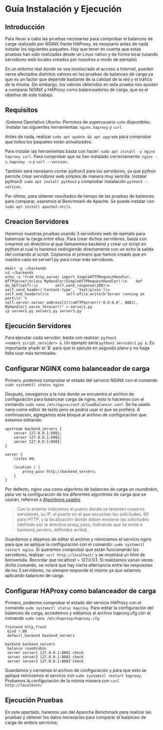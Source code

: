 # Guía Instalación y Ejecución

## Introducción
  Para llevar a cabo las pruebas necesarias para comprobar el balanceo de carga realizado por NGINX frente HAProxy, es necesario antes de nada instalar los siguientes paquetes. Hay que tener en cuenta que estas pruebas han sido realizadas desde un Linux nativo y de 
  forma local (usando servidores web locales creados por nosotros a modo de ejemplo). 
  
  En un entorno real donde se vea involucrado el acceso a Internet, pueden verse afectados distintos valores en las pruebas de balanceo de carga ya que es un factor que depende bastante de la calidad de la red y el tráfico de la misma. Sin embargo, los valores 
  obtenidos en esta prueba nos ayudan a comparar NGINX y HAProxy como 
  balanceadores de carga, que es el objetivo de este trabajo.

## Requisitos
  :Sistema Opertativo Ubuntu
  :Permisos de superusuario `sudo` disponibles.
  :Instalar las siguientes herramientas: `nginx`. `haproxy` y `curl` 

  Antes de nada, realizar `sudo apt update && apt upgrade` para comprobar que todos los paquetes están actualizados.
  
  Para instalar las herramientas basta con hacer: `sudo apt install -y nginx haproxy curl`. Para comprobar que se han instalado correctamente: `nginx -v`, `haproxy -v` y `curl --version`.
  
  También será necesario contar python3 para los servidores, ya que python permite crear servidores web simples de manera muy sencilla. Instalar python3: `sudo apt install python3` y comprobar instalación `python3 --version`.
  
  Por último, para obtener resultados de tiempo de las pruebas de balanceo para comparar, usaremos  el Benchmark de Apache. Se puede instalar con `sudo apt install apache2-utils`.


## Creacion Servidores
 Haremos nuestras pruebas usando 3 servidores web de ejemplo para balancear la carga entre ellos. Para crear dichos servidores, basta con crearnos un directorio al que llamaremos backend y crear un script en python el cual lo haremos redirigiendo directamente con un echo la salida del comando al script. Copiamos el primero que hemos
 creado que en nuestro caso es server1.py para crear más servidores.
 
```
mkdir -p ~/backends
cd ~/backends
echo -e "from http.server import SimpleHTTPRequestHandler, HTTPServer\nclass MyHandler(SimpleHTTPRequestHandler):\n    def do_GET(self):\n        self.send_response(200)\n        self.send_header('Content-type', 'text/plain')\n        self.end_headers()\n        self.wfile.write(b'Server running on port\\n' %  
self.server.server_address[1])\nHTTPServer(('0.0.0.0', 8081), MyHandler).serve_forever()" > server1.py
cp server1.py server2.py server3.py`
```

## Ejecución Servidores
  Para ejecutar cada servidor, basta con realizar:  `python3 <nombre_script_servidor> &`. Un ejemplo sería `python3 servidor1.py &`. Es importante añadir el '&' para que lo ejecute en segundo plano y no haga falta usar más terminales. 


## Configurar NGINX como balanceador de carga
  Primero, podemos comprobar el estado del servicio NGINX con el comando `sudo systemctl status nginx` 
  
  Después, navegamos a la ruta donde se encuentra el archivo de configuración para balancear carga de nginx, esto lo hacemos con el comando `sudo nano /etc/nginx/conf.d/loadbalancer.conf`. Se ha usado nano como editor de texto pero se podría usar el que se prefiera. 
  A continuación, agregamos este bloque al archivo de configuraciíon que estamos editando:
  
```
upstream backend_servers {
    server 127.0.0.1:8081;
    server 127.0.0.1:8082;
    server 127.0.0.1:8083;
}

server {
    listen 80;

    location / {
        proxy_pass http://backend_servers;
    }
}
```
  Por defecto, nginx usa como algoritmo de balanceo de carga un roundrobin, para ver la configuracion de los diferentes algoritmos de carga que se usarán, referirse a [Algoritmos usados](./AlgoritmosCarga)
  
> Con lo anterior indicamos el puerto donde se levantan nuestros servidores, su IP, el puerto en el que escuchan las solicitudes, 80 para HTTP, y la localización donde deben enviarse las solicitudes (definido por la directiva proxy_pass, indicando que se envíe a backend_servers, definidos arriba).

  Guardamos y dejamos de editar el archivo y reiniciamos el servicio nginx para que se aplique la configuración con el comando: `sudo systemctl restart nginx`. Si queremos comprobar que están funcionando los servidores, realizar: `curl http://localhost/` y se mostrará   un html de bienvenida. Recordar que localhost = 127.0.0.1.
  Si realizamos varias veces dicho comando, se notará que hay cierta alternancia entre las respuestas de los 3 servidores, no siempre responde el mismo ya que estamos aplicando balanceo de carga. 

  ## Configurar HAProxy  como balanceador de carga
   Primero, podemos comprobar el estado del servicio HAProxy con el comando  `sudo systemctl status haproxy`. Para editar la configuración del balanceo de carga, accedemos y editamos el archivo haproxy.cfg con el comando `sudo nano /etc/haproxy/haproxy.cfg` 

   ```
frontend http_front
    bind *:80
    default_backend backend_servers

backend backend_servers
    balance roundrobin
    server server1 127.0.0.1:8081 check
    server server2 127.0.0.1:8082 check
    server server3 127.0.0.1:8083 check

   ```
  Guardamos y cerramos el archivo de configuración y para que esto se aplique reiniciamos el servicio con `sudo systemctl restart haproxy`. Probamos la configuración de la misma manera con `curl http://localhost/`

  ## Ejecución Pruebas
  En este apartado, haremos uso del Apanche Benchmark para realizar las pruebas y obtener los datos necesarios para comparar el balanceo de carga de ambos servicios. 

  
  






















   
   
